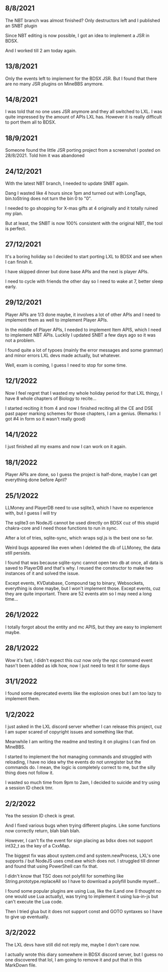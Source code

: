 ## 8/8/2021
The NBT branch was almost finished? Only destructors left and I published an SNBT plugin

Since NBT editing is now possible, I got an idea to implement a JSR in BDSX.

And I worked till 2 am today again.

## 13/8/2021
Only the events left to implement for the BDSX JSR. But I found that there are no many JSR plugins on MineBBS anymore.

## 14/8/2021
I was told that no one uses JSR anymore and they all switched to LXL. I was quite impressed by the amount of APIs LXL has. However it is really difficult to port them all to BDSX.

## 18/9/2021
Someone found the little JSR porting project from a screenshot I posted on 28/8/2021. Told him it was abandoned

## 24/12/2021
With the latest NBT branch, I needed to update SNBT again.

Dang I wasted like 4 hours since 1pm and turned out with LongTags, bin.toString does not turn the bin 0 to "0".

I needed to go shopping for X-mas gifts at 4 originally and it totally ruined my plan.

But at least, the SNBT is now 100% consistent with the original NBT, the tool is perfect.

## 27/12/2021
It's a boring holiday so I decided to start porting LXL to BDSX and see when I can finish it.

I have skipped dinner but done base APIs and the next is player APIs.

I need to cycle with friends the other day so I need to wake at 7, better sleep early.

## 29/12/2021
Player APIs are 1/3 done maybe, it involves a lot of other APIs and I need to implement them as well to implement Player APIs.

In the middle of Player APIs, I needed to implement Item APIS, which I need to implement NBT APIs. Luckily I updated SNBT a few days ago so it was not a problem.

I found quite a lot of typoes (mainly the error messages and some grammar) and minor errors LXL devs made actually, but whatever.

Well, exam is coming, I guess I need to stop for some time.

## 12/1/2022
Now I feel regret that I wasted my whole holiday period for that LXL thingy, I have 8 whole chapters of Biology to recite...

I started reciting it from 4 and now I finished reciting all the CE and DSE past paper marking schemes for those chapters, I am a genius. (Remarks: I got #4 in form so it wasn't really good)

## 14/1/2022
I just finished all my exams and now I can work on it again.

## 18/1/2022
Player APIs are done, so I guess the project is half-done, maybe I can get everything done before April?

## 25/1/2022
LLMoney and PlayerDB need to use sqlite3, which I have no experience with, but I guess I will try

The sqlite3 on NodeJS cannot be used directly on BDSX cuz of this stupid chakra-core and I need those functions to run in sync.

After a lot of tries, sqlite-sync, which wraps sql.js is the best one so far.

Weird bugs appeared like even when I deleted the db of LLMoney, the data still persists.

I found that was because sqlite-sync cannot open two db at once, all data is saved to PlayerDB and that's why. I reused the constructor to make two instances of it and solved the issue.

Except events, KVDatabase, Compound tag to binary, Websockets, everything is done maybe, but I won't implement those. Except events, cuz they are quite important. There are 52 events atm so I may need a long time...

## 26/1/2022
I totally forgot about the entity and mc APIS, but they are easy to implement maybe.

## 28/1/2022
Wow it's fast, I didn't expect this cuz now only the npc command event hasn't been added as idk how, now I just need to test it for some days

## 31/1/2022
I found some deprecated events like the explosion ones but I am too lazy to implement them.

## 1/2/2022
I just asked in the LXL discord server whether I can release this project, cuz I am super scared of copyright issues and something like that.

Meanwhile I am writing the readme and testing it on plugins I can find on MineBBS.

I started to implement the hot managing commands and struggled with reloading, I have no idea why the events do not unregister but the commands do. I mean, the logic is completely correct to me, but the silly thing does not follow it.

I wasted so much time from 9pm to 2am, I decided to suicide and try using a session ID check tmr.

## 2/2/2022
Yea the session ID check is great.

And I fixed various bugs when trying different plugins. Like some functions now correctly return, blah blah blah.

However, I can't fix the event for sign placing as bdsx does not support int32_t as the key of a CxxMap.

The biggest fix was about system.cmd and system.newProcess, LXL's one supports / but NodeJS uses cmd.exe which does not. I struggled till dinner and found that using PowerShell can fix that.

I didn't know that TSC does not polyfill for something like String.prototype.replaceAll so I have to download a polyfill bundle myself...

I found some popular plugins are using Lua, like the iLand one (I thought no one would use Lua actually), was trying to implement it using lua-in-js but can't execute the Lua code.

Then I tried glua but it does not support const and GOTO syntaxes so I have to give up eventually.

## 3/2/2022
The LXL devs have still did not reply me, maybe I don't care now.

I actually wrote this diary somewhere in BDSX discord server, but I guess no one discovered that lol, I am going to remove it and put that in this MarkDown file.